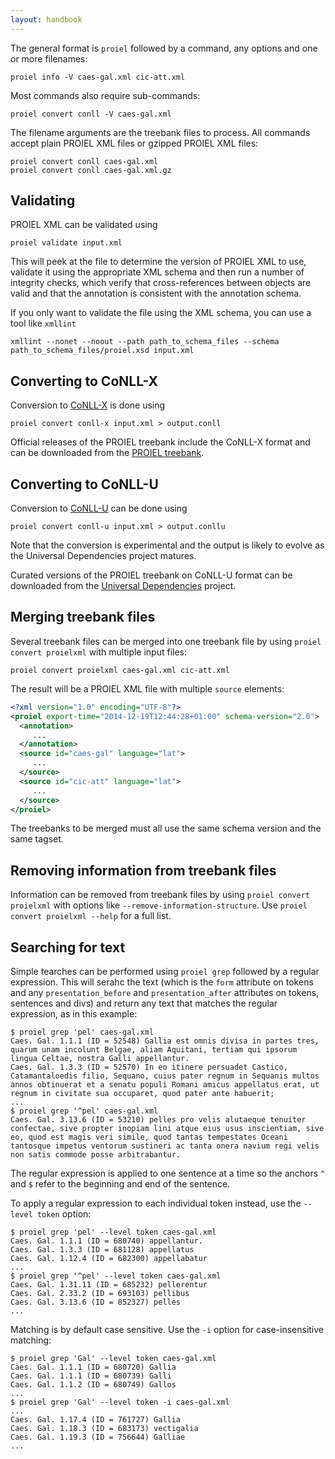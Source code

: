 ```yaml
---
layout: handbook
---
```


The general format is `proiel` followed by a command, any options and one or more filenames:

```shell
proiel info -V caes-gal.xml cic-att.xml
```

Most commands also require sub-commands:

```shell
proiel convert conll -V caes-gal.xml
```

The filename arguments are the treebank files to process. All commands accept plain PROIEL XML files or gzipped PROIEL XML files:

```shell
proiel convert conll caes-gal.xml
proiel convert conll caes-gal.xml.gz
```

## Validating

PROIEL XML can be validated using

```
proiel validate input.xml
```

This will peek at the file to determine the version of PROIEL XML to use, validate it using the appropriate XML schema  and then run a number of integrity checks, which verify that cross-references between objects are valid and that the annotation is consistent with the annotation schema.

If you only want to validate the file using the XML schema, you can use a tool like `xmllint`

```
xmllint --nonet --noout --path path_to_schema_files --schema path_to_schema_files/proiel.xsd input.xml
```

## Converting to CoNLL-X

Conversion to [CoNLL-X](http://ilk.uvt.nl/conll/#dataformat) is done using
```
proiel convert conll-x input.xml > output.conll
```

Official releases of the PROIEL treebank include the CoNLL-X format and can be downloaded from the [PROIEL treebank](http://proiel.github.io/).

## Converting to CoNLL-U

Conversion to [CoNLL-U](http://universaldependencies.org/docs/format.html) can be done using
```
proiel convert conll-u input.xml > output.conllu
```
Note that the conversion is experimental and the output is likely to evolve as the Universal Dependencies project matures.

Curated versions of the PROIEL treebank on CoNLL-U format can be downloaded from the [Universal Dependencies](http://universaldependencies.org/) project.

## Merging treebank files

Several treebank files can be merged into one treebank file by using `proiel convert proielxml` with multiple input files:

```shell
proiel convert proielxml caes-gal.xml cic-att.xml
```

The result will be a PROIEL XML file with multiple `source` elements:

```xml
<?xml version="1.0" encoding="UTF-8"?>
<proiel export-time="2014-12-19T12:44:28+01:00" schema-version="2.0">
  <annotation>
     ...
  </annotation>
  <source id="caes-gal" language="lat">
     ...
  </source>
  <source id="cic-att" language="lat">
     ...
  </source>
</proiel>
```

The treebanks to be merged must all use the same schema version and the same tagset.

## Removing information from treebank files

Information can be removed from treebank files by using `proiel convert proielxml` with options like `--remove-information-structure`. Use `proiel convert proielxml --help` for a full list.

## Searching for text

Simple tearches can be performed using `proiel grep` followed by a regular expression. This will serahc the text (which is the `form` attribute on tokens and any `presentation_before`
and `presentation_after` attributes on tokens, sentences and divs) and return any text that matches the regular expression, as in this example:

```
$ proiel grep 'pel' caes-gal.xml
Caes. Gal. 1.1.1 (ID = 52548) Gallia est omnis divisa in partes tres, quarum unam incolunt Belgae, aliam Aquitani, tertiam qui ipsorum lingua Celtae, nostra Galli appellantur.
Caes. Gal. 1.3.3 (ID = 52570) In eo itinere persuadet Castico, Catamantaloedis filio, Sequano, cuius pater regnum in Sequanis multos annos obtinuerat et a senatu populi Romani amicus appellatus erat, ut regnum in civitate sua occuparet, quod pater ante habuerit;
...
$ proiel grep '^pel' caes-gal.xml
Caes. Gal. 3.13.6 (ID = 53210) pelles pro velis alutaeque tenuiter confectae, sive propter inopiam lini atque eius usus inscientiam, sive eo, quod est magis veri simile, quod tantas tempestates Oceani tantosque impetus ventorum sustineri ac tanta onera navium regi velis non satis commode posse arbitrabantur.
```

The regular expression is applied to one sentence at a time so the anchors `^` and `$` refer to the beginning and end of the sentence.

To apply a regular expression to each individual token instead, use the `--level token` option:

```
$ proiel grep 'pel' --level token caes-gal.xml
Caes. Gal. 1.1.1 (ID = 680740) appellantur.
Caes. Gal. 1.3.3 (ID = 681128) appellatus
Caes. Gal. 1.12.4 (ID = 682300) appellabatur
...
$ proiel grep '^pel' --level token caes-gal.xml
Caes. Gal. 1.31.11 (ID = 685232) pellerentur
Caes. Gal. 2.33.2 (ID = 693103) pellibus
Caes. Gal. 3.13.6 (ID = 852327) pelles
...
```

Matching is by default case sensitive. Use the `-i` option for case-insensitive matching:

```
$ proiel grep 'Gal' --level token caes-gal.xml
Caes. Gal. 1.1.1 (ID = 680720) Gallia
Caes. Gal. 1.1.1 (ID = 680739) Galli
Caes. Gal. 1.1.2 (ID = 680749) Gallos
...
$ proiel grep 'Gal' --level token -i caes-gal.xml
...
Caes. Gal. 1.17.4 (ID = 761727) Gallia
Caes. Gal. 1.18.3 (ID = 683173) vectigalia
Caes. Gal. 1.19.3 (ID = 756644) Galliae
...
```

